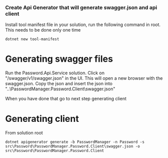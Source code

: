 ### Create Api Generator that will generate swagger.json and api client


Install tool manifest file in your solution, run the following command in root. This needs to be done only one time
 ```
dotnet new tool-manifest
```

# Generating swagger files
Run the Password.Api.Service solution. Click on "/swagger/v1/swagger.json" in the UI. This will open a new browser with the swagger.json. 
Copy the json and insert the json into "..\PasswordManager.Password.Client\swagger.json"

When you have done that go to next step generating client

# Generating client
From solution root
```
dotnet apigenerator generate -b PasswordManager -n Password -s src\Password\PasswordManager.Password.Client\swagger.json -o src\Password\PasswordManager.Password.Client
```
